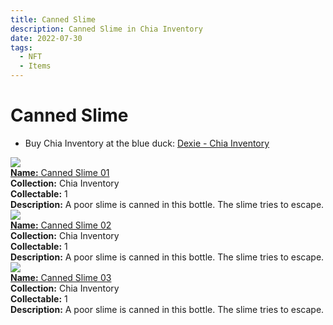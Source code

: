 ```yaml
---
title: Canned Slime
description: Canned Slime in Chia Inventory
date: 2022-07-30
tags:
  - NFT
  - Items
---
```


# Canned Slime

- Buy Chia Inventory at the blue duck: [Dexie - Chia Inventory](https://dexie.space/offers/col16fpva26fhdjp2echs3cr7c30gzl7qe67hu9grtsjcqldz354asjsyzp6wx/xch)

<div class="item_thumbnail_detail">
<img src="https://p47dgfsaa5qtuumnfxsyjc7kxt3jfmjk2zaqv2ptrqca.arweave.net/fz4zFkAHY-TpR-jS3lh_IvqvPaSsS_-rWQQrp84w_Eg"><br/>
<div><a href="https://www.spacescan.io/xch/coin/0x73b576ac53b5ad584630eb1d03dcfb5aa7ea4f49455f15d3c66f596d06dad037"><strong>Name:</strong> Canned Slime 01</a></div>
<div><strong>Collection:</strong> Chia Inventory</div>
<div><strong>Collectable:</strong> 1</div>
<div><strong>Description:</strong> A poor slime is canned in this bottle. The slime tries to escape.</div>
</div>
<div class="item_thumbnail_detail">
<img src="https://6qbmrxyu4sbq3yjqr5s23ee7c5aznsjtapicsbg45k6tkmnd.arweave.net/9ALI3xTkgw3hMI9lrZCfF0GWyTMD0CkE-3_Oq9NTGj0"><br/>
<div><a href="https://www.spacescan.io/xch/coin/0xe853b4084d89fd9a236990813a6f9b76b49c7c12a7aa7ba8ee68df446758d6f9"><strong>Name:</strong> Canned Slime 02</a></div>
<div><strong>Collection:</strong> Chia Inventory</div>
<div><strong>Collectable:</strong> 1</div>
<div><strong>Description:</strong> A poor slime is canned in this bottle. The slime tries to escape.</div>
</div>
<div class="item_thumbnail_detail">
<img src="https://xgwwqtohoukxkhnyuace5hzhksdqqfdq5njjon62eug35s4s.arweave.net/u_a1o-Tcd1FXUduKAETp8nVIcIFHDrUpc32iUNvsuSI"><br/>
<div><a href="https://www.spacescan.io/xch/coin/0x4e39bdef1845a4eda555b374cd75bbeddc46df4946f2b6292680273f07bf5a1d"><strong>Name:</strong> Canned Slime 03</a></div>
<div><strong>Collection:</strong> Chia Inventory</div>
<div><strong>Collectable:</strong> 1</div>
<div><strong>Description:</strong> A poor slime is canned in this bottle. The slime tries to escape.</div>
</div>

